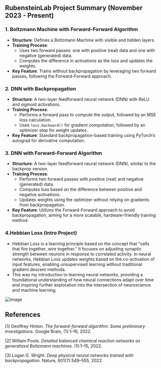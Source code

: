 ## RubensteinLab Project Summary (November 2023 - Present)

### 1. **Boltzmann Machine with Forward-Forward Algorithm**
   - **Structure**: Defines a Boltzmann Machine with visible and hidden layers.
   - **Training Process**:
     - Uses two forward passes: one with positive (real) data and one with negative (generated) data.
     - Computes the difference in activations as the loss and updates the weights.
   - **Key Feature**: Trains without backpropagation by leveraging two forward passes, following the Forward-Forward approach.

### 2. **DNN with Backpropagation**
   - **Structure**: A two-layer feedforward neural network (DNN) with ReLU and sigmoid activations.
   - **Training Process**:
     - Performs a forward pass to compute the output, followed by an MSE loss calculation.
     - Uses `loss.backward()` for gradient computation, followed by an optimizer step for weight updates.
   - **Key Feature**: Standard backpropagation-based training using PyTorch’s autograd for derivative computation.

### 3. **DNN with Forward-Forward Algorithm**
   - **Structure**: A two-layer feedforward neural network (DNN), similar to the backprop version.
   - **Training Process**:
     - Performs two forward passes with positive (real) and negative (generated) data.
     - Computes loss based on the difference between positive and negative activations.
     - Updates weights using the optimizer without relying on gradients from backpropagation.
   - **Key Feature**: Utilizes the Forward-Forward approach to avoid backpropagation, aiming for a more scalable, hardware-friendly training method.

### 4.Hebbian Loss (Intro Project)
   - Hebbian Loss is a learning principle based on the concept that "cells that fire together, wire together." It focuses on adjusting synaptic strength between neurons in response to correlated activity. In neural networks, Hebbian Loss updates weights based on the co-activation of input features, enabling unsupervised learning without traditional gradient descent methods.
   - This was my introduction to learning neural networks, providing a foundational understanding of how neural connections adapt over time and inspiring further exploration into the intersection of neuroscience and machine learning.

![image](https://github.com/user-attachments/assets/281a9ffe-ec8e-406b-b323-4ad6a9913704)


## References

[1] Geoffrey Hinton. *The forward-forward algorithm: Some preliminary investigations.* Google Brain, (1):1–16, 2022.

[2] William Poole. *Detailed balanced chemical reaction networks as generalized Boltzmann machines.* (1):1–15, 2022.

[3] Logan G. Wright. *Deep physical neural networks trained with backpropagation.* Nature, 601(7):549–555, 2022.



